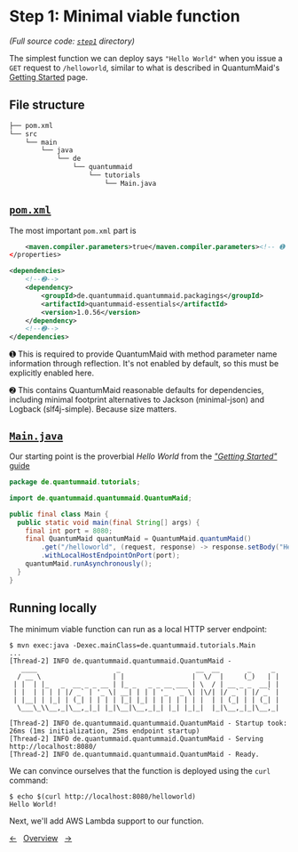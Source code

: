 # Step 1: Minimal viable function
*(Full source code: [`step1`](step1) directory)*

The simplest function we can deploy says `"Hello World"` when you issue a `GET` request to `/helloworld`, similar to what is described in QuantumMaid's [Getting Started](https://quantummaid.de/docs/01_gettingstarted.html) page.

## File structure

```bash
├── pom.xml
└── src
    └── main
        └── java
            └── de
                └── quantummaid
                    └── tutorials
                        └── Main.java
```

## [`pom.xml`](step1/pom.xml)

The most important `pom.xml` part is

<!---[CodeSnippet](step1PomXml)-->
```xml
    <maven.compiler.parameters>true</maven.compiler.parameters><!-- ➊ -->
</properties>

<dependencies>
    <!--➋-->
    <dependency>
        <groupId>de.quantummaid.quantummaid.packagings</groupId>
        <artifactId>quantummaid-essentials</artifactId>
        <version>1.0.56</version>
    </dependency>
    <!--➋-->
</dependencies>
```

➊ This is required to provide QuantumMaid with method parameter name information through reflection. It's not enabled by default, so this must be explicitly enabled here.

➋ This contains QuantumMaid reasonable defaults for dependencies, including minimal footprint alternatives to Jackson (minimal-json) and Logback (slf4j-simple). Because size matters.

## [`Main.java`](step1/src/main/java/de/quantummaid/tutorials/Main.java)

Our starting point is the proverbial *Hello World* from the [_"Getting Started"_ guide](https://quantummaid.de/docs/01_gettingstarted.html)

<!---[CodeSnippet](step1MainClass)-->
```java
package de.quantummaid.tutorials;

import de.quantummaid.quantummaid.QuantumMaid;

public final class Main {
  public static void main(final String[] args) {
    final int port = 8080;
    final QuantumMaid quantumMaid = QuantumMaid.quantumMaid()
        .get("/helloworld", (request, response) -> response.setBody("Hello World!"))
        .withLocalHostEndpointOnPort(port);
    quantumMaid.runAsynchronously();
  }
}
```

## Running locally

The minimum viable function can run as a local HTTP server endpoint:

```shell
$ mvn exec:java -Dexec.mainClass=de.quantummaid.tutorials.Main
...
[Thread-2] INFO de.quantummaid.quantummaid.QuantumMaid -
   ____                    _                   __  __       _     _
  / __ \                  | |                 |  \/  |     (_)   | |
 | |  | |_   _  __ _ _ __ | |_ _   _ _ __ ___ | \  / | __ _ _  __| |
 | |  | | | | |/ _` | '_ \| __| | | | '_ ` _ \| |\/| |/ _` | |/ _` |
 | |__| | |_| | (_| | | | | |_| |_| | | | | | | |  | | (_| | | (_| |
  \___\_\\__,_|\__,_|_| |_|\__|\__,_|_| |_| |_|_|  |_|\__,_|_|\__,_|

[Thread-2] INFO de.quantummaid.quantummaid.QuantumMaid - Startup took: 26ms (1ms initialization, 25ms endpoint startup)
[Thread-2] INFO de.quantummaid.quantummaid.QuantumMaid - Serving http://localhost:8080/
[Thread-2] INFO de.quantummaid.quantummaid.QuantumMaid - Ready.
```

We can convince ourselves that the function is deployed using the `curl` command:

```shell
$ echo $(curl http://localhost:8080/helloworld)
Hello World!
```

Next, we'll add AWS Lambda support to our function.

<!---[Nav]-->
[&larr;](01_TheCaseForLambda.md)&nbsp;&nbsp;&nbsp;[Overview](README.md)&nbsp;&nbsp;&nbsp;[&rarr;](03_AddingLambdaSupport.md)